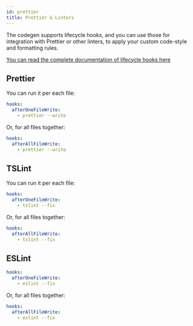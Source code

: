 ```yaml
---
id: prettier
title: Prettier & Linters
---
```


The codegen supports lifecycle hooks, and you can use those for integration with Prettier or other linters, to apply your custom code-style and formatting rules.

[You can read the complete documentation of lifecycle hooks here](../getting-started/lifecycle-hooks)

## Prettier

You can run it per each file:

```yml
hooks:
  afterOneFileWrite:
    - prettier --write
```

Or, for all files together:

```yml
hooks:
  afterAllFileWrite:
    - prettier --write
```

## TSLint

You can run it per each file:

```yml
hooks:
  afterOneFileWrite:
    - tslint --fix
```

Or, for all files together:

```yml
hooks:
  afterAllFileWrite:
    - tslint --fix
```

## ESLint

```yml
hooks:
  afterOneFileWrite:
    - eslint --fix
```

Or, for all files together:

```yml
hooks:
  afterAllFileWrite:
    - eslint --fix
```